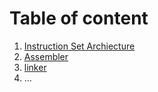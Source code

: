 # Table of content
1. [Instruction Set Archiecture](subdocs/isa.md)
2. [Assembler](subdocs/assembler.md)
3. [linker](subdocs/link.md)
4. ...


